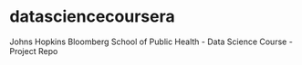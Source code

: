 # datasciencecoursera
Johns Hopkins Bloomberg School of Public Health - Data Science Course - Project Repo
